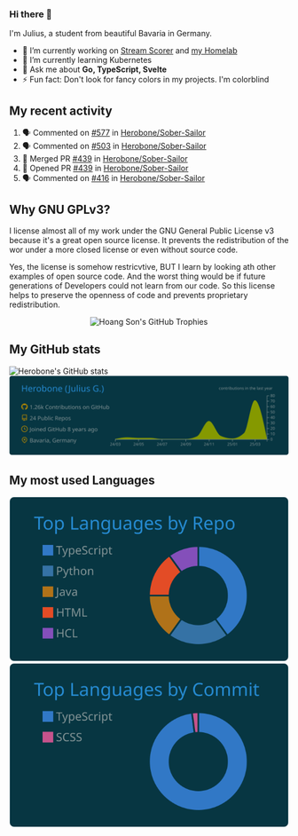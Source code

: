 ### Hi there 👋
I'm Julius, a student from beautiful Bavaria in Germany.

- 🔭 I’m currently working on [Stream Scorer](https://github.com/Herobone/stream-scorer) and [my Homelab](https://github.com/Herobone/homelab-kubernetes)
- 🌱 I’m currently learning Kubernetes
- 💬 Ask me about **Go, TypeScript, Svelte**
- ⚡ Fun fact: Don't look for fancy colors in my projects. I'm colorblind
## My recent activity
<!--START_SECTION:activity-->
1. 🗣 Commented on [#577](https://github.com/Herobone/Sober-Sailor/issues/577) in [Herobone/Sober-Sailor](https://github.com/Herobone/Sober-Sailor)
2. 🗣 Commented on [#503](https://github.com/Herobone/Sober-Sailor/issues/503) in [Herobone/Sober-Sailor](https://github.com/Herobone/Sober-Sailor)
3. 🎉 Merged PR [#439](https://github.com/Herobone/Sober-Sailor/pull/439) in [Herobone/Sober-Sailor](https://github.com/Herobone/Sober-Sailor)
4. 💪 Opened PR [#439](https://github.com/Herobone/Sober-Sailor/pull/439) in [Herobone/Sober-Sailor](https://github.com/Herobone/Sober-Sailor)
5. 🗣 Commented on [#416](https://github.com/Herobone/Sober-Sailor/issues/416) in [Herobone/Sober-Sailor](https://github.com/Herobone/Sober-Sailor)
<!--END_SECTION:activity-->

## Why GNU GPLv3?
I license almost all of my work under the GNU General Public License v3 because it's a great open source license. It prevents the redistribution of the wor under a more closed license or even without source code.

Yes, the license is somehow restricvtive, BUT I learn by looking ath other examples of open source code. And the worst thing would be if future generations of Developers could not learn from our code. So this license helps to preserve the openness of code and prevents proprietary redistribution.
<div align="center">
    <img src="https://github-profile-trophy.vercel.app/?username=Herobone&theme=darkhub&no-frame=true&margin-w=4" alt="Hoang Son's GitHub Trophies" />
</div>

## My GitHub stats
![Herobone's GitHub stats](https://github-readme-stats.vercel.app/api?username=Herobone&show_icons=true&theme=solarized-dark)
![](https://raw.githubusercontent.com/Herobone/Herobone/main/profile-summary-card-output/solarized_dark/0-profile-details.svg)
## My most used Languages
![](https://raw.githubusercontent.com/Herobone/Herobone/main/profile-summary-card-output/solarized_dark/1-repos-per-language.svg)
![](https://raw.githubusercontent.com/Herobone/Herobone/main/profile-summary-card-output/solarized_dark/2-most-commit-language.svg)
